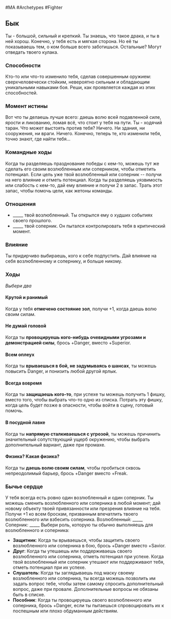#MA #Archetypes #Fighter 

## Бык
Ты - большой, сильный и крепкий. Ты знаешь, что такое драка, и ты в ней хорош. Конечно, у тебя есть и мягкая сторона. Но её ты показываешь тем, о ком больше всего заботишься. Остальные? Могут отведать твоего кулака.

### Способности
Кто-то или что-то изменило тебя, сделав совершенным оружием: сверхчеловечески стойким, невероятно сильным и обладающим уникальными навыками боя. Реши, как проявляется каждая из этих способностей.

### Момент истины
Вот что ты делаешь лучше всего: даешь волю всей подавленной силе, ярости и ликованию, ломая всё, что стоит у тебя на пути. Ты - ходячий таран. Что может выстоять против тебя? Ничего. Ни здания, ни сооружения, ни враги. Ничего. Конечно, теперь те, кто изменили тебя, точно знают, где найти тебя…

### Командные ходы
Когда ты разделяешь празднование победы с кем-то, можешь тут же сделать его своим возлюбленным или соперником, чтобы отметить потенциал. Если цель уже твой возлюбленный или соперник -- получи на него влияние и отметь потенциал.
Когда ты разделяешь уязвимость или слабость с кем-то, дай ему влияние и получи 2 в запас. Трать этот запас, чтобы помочь цели, как жетоны команды.

### Отношения
- \_\_\_\_\_ твой возлюбленный. Ты открылся ему о худших событиях своего прошлого.
- \_\_\_\_\_ твой соперник. Он пытался контролировать тебя в критический момент.


### Влияние
Ты придирчиво выбираешь, кого к себе подпустить. Дай влияние на себя возлюбленному и сопернику, и больше никому.

### Ходы 
*Выбери два*
#### Крутой и ранимый
Когда у тебя **отмечено состояние зол**, получи +1, когда даешь волю своим силам.

#### Не думай головой
Когда ты **провоцируешь кого-нибудь очевидными угрозами и демонстрацией силы**, брось +Danger, вместо +Superior. 

#### Всем оплеух
Когда ты **врываешься в бой, не задумываясь о шансах**, ты можешь повысить Danger, и понизить любой другой ярлык.  

#### Всегда вовремя
Когда ты **защищаешь кого-то**, при успехе ты можешь получить 1 фишку, вместо того, чтобы выбрать что-то одно из списка. Потрать эту фишку, когда цель будет позже в опасности, чтобы войти в сцену, готовый помочь. 

#### В посудной лавке
Когда ты **напрямую сталкиваешься с угрозой**, ты можешь причинить значительный сопутствующий ущерб окружению, чтобы выбрать дополнительный вариант, даже при промахе. 

#### Физика? Какая физика?
Когда ты **даешь волю своим силам**, чтобы пробиться сквозь непреодолимый барьер, брось +Danger вместо +Freak.


### Бычье сердце
У тебя всегда есть ровно один возлюбленный и один соперник. Ты можешь сменить возлюбленного или соперника в любой момент; дай новому объекту твоей привязанности или презрения влияние на тебя. Получи +1 ко всем броскам, призванным впечатлить твоего возлюбленного или взбесить соперника.
Возлюбленный: \_\_\_\_\_   Соперник: \_\_\_\_\_
Выбери роль, которую ты обычно выполняешь для возлюбленного и соперника:
- **Защитник**: Когда ты врываешься, чтобы защитить своего возлюбленного или соперника в бою, брось +Danger вместо +Savior.
- **Друг**: Когда ты утешаешь или поддерживаешь своего возлюбленного или соперника, отметь потенциал при успехе. Когда твой возлюбленный или соперник утешают или поддерживают тебя, отметь потенциал при их успехе.
- **Слушатель**: Когда ты заглядываешь под маску своему возлюбленного или соперника, ты всегда можешь позволить им задать вопрос тебе, чтобы затем самому спросить дополнительный вопрос, даже при провале. Дополнительные вопросы не обязаны быть в списке.
- **Пособник**: Когда ты провоцируешь своего возлюбленного или соперника, брось +Danger, если ты пытаешься спровоцировать их к поспешным или плохо обдуманным действиям.
